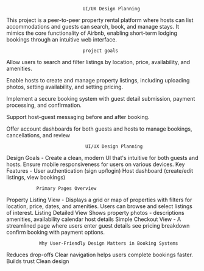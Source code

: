 
                                UI/UX Design Planning
This project is a peer-to-peer property rental platform where hosts can list accommodations and guests can search, book, and manage stays. It mimics the core functionality of Airbnb, enabling short-term lodging bookings through an intuitive web interface.
                                
                                project goals
Allow users to search and filter listings by location, price, availability, and amenities.

Enable hosts to create and manage property listings, including uploading photos, setting availability, and setting pricing.

Implement a secure booking system with guest detail submission, payment processing, and confirmation.

Support host-guest messaging before and after booking.

Offer account dashboards for both guests and hosts to manage bookings, cancellations, and review

                                 UI/UX Design Planning
 Design Goals - Create a clean, modern UI that's intuitive for both guests and hosts.
                Ensure mobile responsiveness for users on various devices.
Key Features - User authentication (sign up/login)
               Host dashboard (create/edit listings, view bookings)

               Primary Pages Overview

Property Listing View	- Displays a grid or map of properties with filters for location, price, dates, and amenities. 
                        Users can browse and select listings of interest.
Listing Detailed View	Shows property photos - descriptions
                                              amenities, availability calendar
                                              host details
Simple Checkout View	- A streamlined page where users enter guest details
                        see pricing breakdown
                        confirm booking with payment options.

                Why User-Friendly Design Matters in Booking Systems
Reduces drop-offs
Clear navigation helps users complete bookings faster.
Builds trust
Clean design

